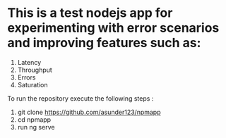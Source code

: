 # This is a test nodejs app for experimenting with error scenarios and improving features such as:

1) Latency
2) Throughput
3) Errors
4) Saturation 


To run the repository execute the following steps :
1) git clone https://github.com/asunder123/npmapp
2) cd npmapp
3) run ng serve 

